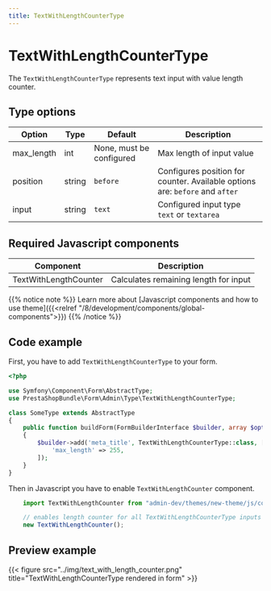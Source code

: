 ```yaml
---
title: TextWithLengthCounterType
---
```


# TextWithLengthCounterType

The `TextWithLengthCounterType` represents text input with value length counter.

## Type options

| Option     | Type   | Default                  | Description                                                                  |
| ---------- | ------ | ------------------------ | ---------------------------------------------------------------------------- |
| max_length | int    | None, must be configured | Max length of input value                                                    |
| position   | string | `before`                 | Configures position for counter. Available options are: `before` and `after` |
| input      | string | `text`                   | Configured input type `text` or `textarea`                                   |

## Required Javascript components
    
| Component                                                                 | Description                           |
| ------------------------------------------------------------------------- | ------------------------------------- |
| TextWithLengthCounter | Calculates remaining length for input |

{{% notice note %}}
Learn more about [Javascript components and how to use theme]({{<relref "/8/development/components/global-components">}})
{{% /notice %}}

## Code example

First, you have to add `TextWithLengthCounterType` to your form.

```php
<?php

use Symfony\Component\Form\AbstractType;
use PrestaShopBundle\Form\Admin\Type\TextWithLengthCounterType;

class SomeType extends AbstractType
{
    public function buildForm(FormBuilderInterface $builder, array $options)
    {
        $builder->add('meta_title', TextWithLengthCounterType::class, [
            'max_length' => 255,
        ]);
    }
}
```

Then in Javascript you have to enable `TextWithLengthCounter` component.

```js
    import TextWithLengthCounter from "admin-dev/themes/new-theme/js/components/form/text-with-length-counter";

    // enables length counter for all TextWithLengthCounterType inputs on the page
    new TextWithLengthCounter();
```

## Preview example

{{< figure src="../img/text_with_length_counter.png" title="TextWithLengthCounterType rendered in form" >}}
